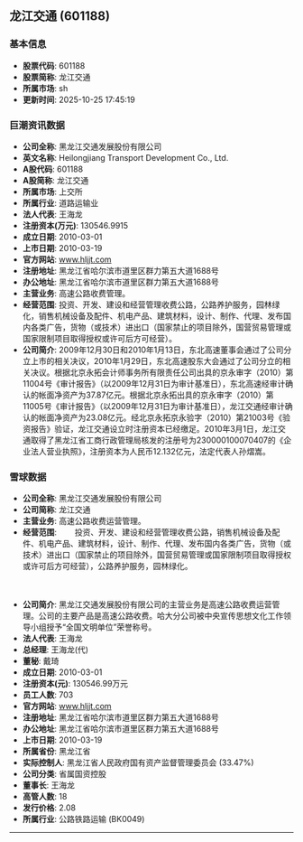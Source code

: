 ## 龙江交通 (601188)

### 基本信息

- **股票代码**: 601188
- **股票简称**: 龙江交通
- **所属市场**: sh
- **更新时间**: 2025-10-25 17:45:19

### 巨潮资讯数据

- **公司全称**: 黑龙江交通发展股份有限公司
- **英文名称**: Heilongjiang Transport Development Co., Ltd.
- **A股代码**: 601188
- **A股简称**: 龙江交通
- **所属市场**: 上交所
- **所属行业**: 道路运输业
- **法人代表**: 王海龙
- **注册资本(万元)**: 130546.9915
- **成立日期**: 2010-03-01
- **上市日期**: 2010-03-19
- **官方网站**: www.hljjt.com
- **注册地址**: 黑龙江省哈尔滨市道里区群力第五大道1688号
- **办公地址**: 黑龙江省哈尔滨市道里区群力第五大道1688号
- **主营业务**: 高速公路收费管理。
- **经营范围**: 投资、开发、建设和经营管理收费公路，公路养护服务，园林绿化，销售机械设备及配件、机电产品、建筑材料，设计、制作、代理、发布国内各类广告，货物（或技术）进出口（国家禁止的项目除外，国营贸易管理或国家限制项目取得授权或许可后方可经营）。
- **公司简介**: 2009年12月30日和2010年1月13日，东北高速董事会通过了公司分立上市的相关决议，2010年1月29日，东北高速股东大会通过了公司分立的相关决议。根据北京永拓会计师事务所有限责任公司出具的京永审字（2010）第11004号《审计报告》（以2009年12月31日为审计基准日），东北高速经审计确认的帐面净资产为37.87亿元。根据北京永拓出具的京永审字（2010）第11005号《审计报告》（以2009年12月31日为审计基准日），龙江交通经审计确认的帐面净资产为23.08亿元。经北京永拓京永验字（2010）第21003号《验资报告》验证，龙江交通设立时注册资本已经缴足。2010年3月1日，龙江交通取得了黑龙江省工商行政管理局核发的注册号为230000100070407的《企业法人营业执照》，注册资本为人民币12.132亿元，法定代表人孙熠嵩。

### 雪球数据

- **公司全称**: 黑龙江交通发展股份有限公司
- **公司简称**: 龙江交通
- **主营业务**: 高速公路收费运营管理。
- **经营范围**: 　　投资、开发、建设和经营管理收费公路，销售机械设备及配件、机电产品、建筑材料，设计、制作、代理、发布国内各类广告，货物（或技术）进出口（国家禁止的项目除外，国营贸易管理或国家限制项目取得授权或许可后方可经营），公路养护服务，园林绿化。

　　
- **公司简介**: 黑龙江交通发展股份有限公司的主营业务是高速公路收费运营管理。公司的主要产品是高速公路收费。哈大分公司被中央宣传思想文化工作领导小组授予“全国文明单位”荣誉称号。
- **法人代表**: 王海龙
- **总经理**: 王海龙(代)
- **董秘**: 戴琦
- **成立日期**: 2010-03-01
- **注册资本(元)**: 130546.99万元
- **员工人数**: 703
- **官方网站**: www.hljjt.com
- **注册地址**: 黑龙江省哈尔滨市道里区群力第五大道1688号
- **办公地址**: 黑龙江省哈尔滨市道里区群力第五大道1688号
- **上市日期**: 2010-03-19
- **所属省份**: 黑龙江省
- **实际控制人**: 黑龙江省人民政府国有资产监督管理委员会 (33.47%)
- **公司分类**: 省属国资控股
- **董事长**: 王海龙
- **高管人数**: 18
- **发行价格**: 2.08
- **所属行业**: 公路铁路运输 (BK0049)

---